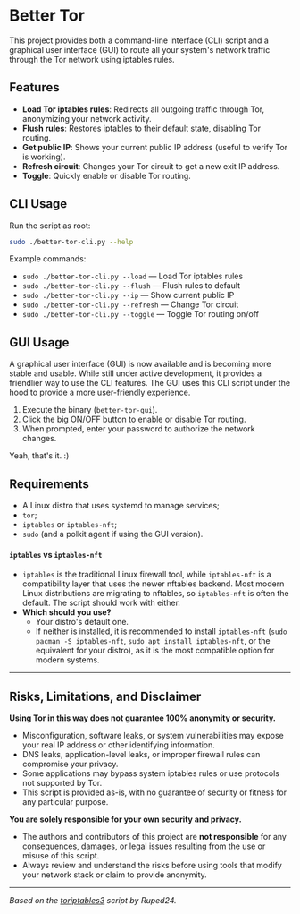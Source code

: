 # Better Tor

This project provides both a command-line interface (CLI) script and a graphical user interface (GUI) to route all your system's network traffic through the Tor network using iptables rules.

## Features
- **Load Tor iptables rules**: Redirects all outgoing traffic through Tor, anonymizing your network activity.
- **Flush rules**: Restores iptables to their default state, disabling Tor routing.
- **Get public IP**: Shows your current public IP address (useful to verify Tor is working).
- **Refresh circuit**: Changes your Tor circuit to get a new exit IP address.
- **Toggle**: Quickly enable or disable Tor routing.

## CLI Usage
Run the script as root:

```sh
sudo ./better-tor-cli.py --help
```

Example commands:
- `sudo ./better-tor-cli.py --load` — Load Tor iptables rules
- `sudo ./better-tor-cli.py --flush` — Flush rules to default
- `sudo ./better-tor-cli.py --ip` — Show current public IP
- `sudo ./better-tor-cli.py --refresh` — Change Tor circuit
- `sudo ./better-tor-cli.py --toggle` — Toggle Tor routing on/off

## GUI Usage
A graphical user interface (GUI) is now available and is becoming more stable and usable. While still under active development, it provides a friendlier way to use the CLI features. The GUI uses this CLI script under the hood to provide a more user-friendly experience.

1. Execute the binary (`better-tor-gui`).
2. Click the big ON/OFF button to enable or disable Tor routing.
3. When prompted, enter your password to authorize the network changes.

Yeah, that's it. :)

## Requirements
- A Linux distro that uses systemd to manage services;
- `tor`;
- `iptables` or `iptables-nft`;
- `sudo` (and a polkit agent if using the GUI version).

#### `iptables` vs `iptables-nft`

- `iptables` is the traditional Linux firewall tool, while `iptables-nft` is a compatibility layer that uses the newer nftables backend. Most modern Linux distributions are migrating to nftables, so `iptables-nft` is often the default. The script should work with either.
- **Which should you use?**
  - Your distro's default one.
  - If neither is installed, it is recommended to install `iptables-nft` (`sudo pacman -S iptables-nft`, `sudo apt install iptables-nft`, or the equivalent for your distro), as it is the most compatible option for modern systems.

---

## Risks, Limitations, and Disclaimer

**Using Tor in this way does not guarantee 100% anonymity or security.**
- Misconfiguration, software leaks, or system vulnerabilities may expose your real IP address or other identifying information.
- DNS leaks, application-level leaks, or improper firewall rules can compromise your privacy.
- Some applications may bypass system iptables rules or use protocols not supported by Tor.
- This script is provided as-is, with no guarantee of security or fitness for any particular purpose.

**You are solely responsible for your own security and privacy.**
- The authors and contributors of this project are **not responsible** for any consequences, damages, or legal issues resulting from the use or misuse of this script.
- Always review and understand the risks before using tools that modify your network stack or claim to provide anonymity.

---

*Based on the [toriptables3](https://github.com/ruped24/toriptables3) script by Ruped24.*
